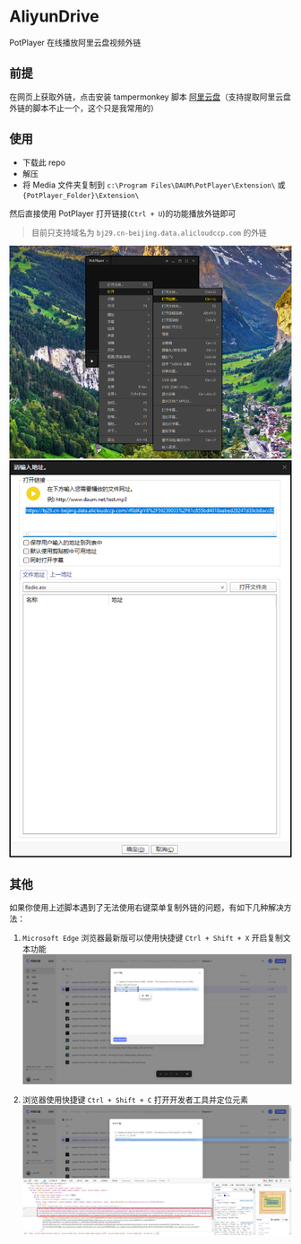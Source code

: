 # AliyunDrive

PotPlayer 在线播放阿里云盘视频外链

## 前提

在网页上获取外链，点击安装 tampermonkey 脚本 [阿里云盘](https://greasyfork.org/zh-CN/scripts/425955-%E9%98%BF%E9%87%8C%E4%BA%91%E7%9B%98)（支持提取阿里云盘外链的脚本不止一个，这个只是我常用的）

## 使用

- 下载此 repo
- 解压
- 将 Media 文件夹复制到 `c:\Program Files\DAUM\PotPlayer\Extension\` 或 `{PotPlayer_Folder}\Extension\`

然后直接使用 PotPlayer 打开链接(`Ctrl + U`)的功能播放外链即可

> 目前只支持域名为 `bj29.cn-beijing.data.alicloudccp.com` 的外链

![PotPlayer](./resources/3.png)
![打开链接](./resources/4.png)

## 其他

如果你使用上述脚本遇到了无法使用右键菜单复制外链的问题，有如下几种解决方法：

1. `Microsoft Edge` 浏览器最新版可以使用快捷键 `Ctrl + Shift + X` 开启复制文本功能
   ![1](resources/1.png)

2. 浏览器使用快捷键 `Ctrl + Shift + C` 打开开发者工具并定位元素
   ![2](resources/2.png)
